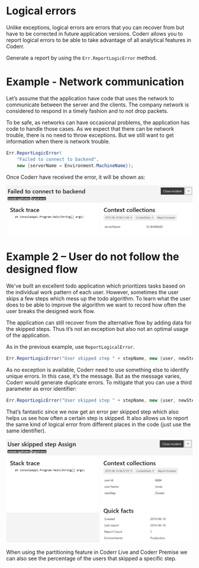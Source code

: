 Logical errors
==============

Unlike exceptions, logical errors are errors that you can recover from but have to be corrected in future application versions. Coderr allows you to report logical errors to be able to take advantage of all analytical features in Coderr.

Generate a report by using the `Err.ReportLogicError` method.

# Example - Network communication

Let’s assume that the application have code that uses the network to communicate between the server and the clients. The company network is considered to respond in a timely fashion and to not drop packets. 

To be safe, as networks can have occasional problems, the application has code to handle those cases. As we expect that there can be network trouble, there is no need to throw exceptions. But we still want to get information when there is network trouble.

```csharp
Err.ReportLogicError(
    "Failed to connect to backend",
    new {serverName = Environment.MachineName});
```

Once Coderr have received the error, it will be shown as:

![](incident.png)


# Example 2 – User do not follow the designed flow

We've built an excellent todo application which prioritizes tasks based on the individual work pattern of each user. However, sometimes the user skips a few steps which mess up the todo algorithm. To learn what the user does to be able to improve the algorithm we want to record how often the user breaks the designed work flow.

The application can still recover from the alternative flow by adding data for the skipped steps. Thus it’s not an exception but also not an optimal usage of the application.

As in the previous example, use `ReportLogicalError`.

```csharp
Err.ReportLogicError("User skipped step " + stepName, new {user, newStep });
```	

As no exception is available, Coderr need to use something else to identify unique errors. In this case, it’s the message. But as the message varies, Coderr would generate duplicate errors. To mitigate that you can use a third parameter as error identifier:

```csharp
Err.ReportLogicError("User skipped step " + stepName, new {user, newStep }, "SkipStep" + stepName);
```

That’s fantastic since we now get an error per skipped step which also helps us see how often a certain step is skipped. It also allows us to report the same kind of logical error from different places in the code (just use the same identifier). 

![](skipstep.png)

When using the partitioning feature in Coderr Live and Coderr Premise we can also see the percentage of the users that skipped a specific step.

